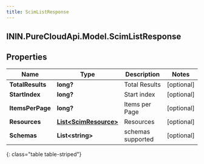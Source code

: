 ```yaml
---
title: ScimListResponse
---
```

## ININ.PureCloudApi.Model.ScimListResponse

## Properties

|Name | Type | Description | Notes|
|------------ | ------------- | ------------- | -------------|
| **TotalResults** | **long?** | Total Results | [optional] |
| **StartIndex** | **long?** | Start index | [optional] |
| **ItemsPerPage** | **long?** | Items per Page | [optional] |
| **Resources** | [**List&lt;ScimResource&gt;**](ScimResource.html) | Resources | [optional] |
| **Schemas** | **List&lt;string&gt;** | schemas supported | [optional] |
{: class="table table-striped"}


